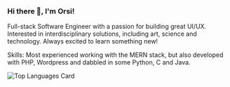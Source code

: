### Hi there 👋, I'm Orsi!

Full-stack Software Engineer with a passion for building great UI/UX.
Interested in interdisciplinary solutions, including art, science and technology. 
Always excited to learn something new!

Skills:
Most experienced working with the MERN stack, but also developed with PHP, Wordpress and dabbled in some Python, C and Java.


![Top Languages Card](https://github-readme-stats.vercel.app/api/top-langs/?username=orsolyalukacs&langs_count=12&count_private=true&hide=jupyter%20notebook&exclude_forks=true&layout=compact)

